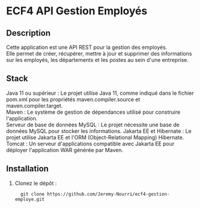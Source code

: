 # ECF4 API Gestion Employés

## Description
Cette application est une API REST pour la gestion des employés.  
Elle permet de créer, récupérer, mettre à jour et supprimer des informations sur les employés, les départements et les postes au sein d'une entreprise.

## Stack
Java 11 ou supérieur : Le projet utilise Java 11, comme indiqué dans le fichier pom.xml pour les propriétés maven.compiler.source et maven.compiler.target.  
Maven : Le système de gestion de dépendances utilisé pour construire l'application.  
Serveur de base de données MySQL : Le projet nécessite une base de données MySQL pour stocker les informations. 
Jakarta EE et Hibernate : Le projet utilise Jakarta EE et l'ORM (Object-Relational Mapping) Hibernate.  
Tomcat : Un serveur d'applications compatible avec Jakarta EE pour déployer l'application WAR générée par Maven.

## Installation

1. Clonez le dépôt :
   ```
     git clone https://github.com/Jeremy-Nourri/ecf4-gestion-employe.git
   ```
